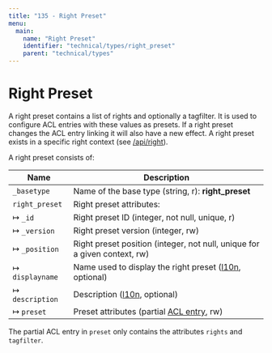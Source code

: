 ```yaml
---
title: "135 - Right Preset"
menu:
  main:
    name: "Right Preset"
    identifier: "technical/types/right_preset"
    parent: "technical/types"
---
```

# Right Preset

A right preset contains a list of rights and optionally a tagfilter. It is used to configure ACL entries with these values
as presets. If a right preset changes the ACL entry linking it will also have a new effect. A right preset exists in a specific
right context (see [/api/right](/en/technical/api/right)).

A right preset consists of:

| Name                        | Description                                                                                               |
|-----------------------------|-----------------------------------------------------------------------------------------------------------|
| `_basetype`                 | Name of the base type (string, r): **right_preset**                                                       |
| `right_preset`              | Right preset attributes:                                                                                  |
| &#8614; `_id`               | Right preset ID (integer, not null, unique, r)                                                            |
| &#8614; `_version`          | Right preset version (integer, rw)                                                                        |
| &#8614; `_position`         | Right preset position (integer, not null, unique for a given context, rw)                                 |
| &#8614; `displayname`       | Name used to display the right preset ([l10n](/en/technical/types/l10n), optional)                                |
| &#8614; `description`       | Description ([l10n](/en/technical/types/l10n), optional)                                                          |
| &#8614; `preset`            | Preset attributes (partial [ACL entry](/en/technical/types/acl_entry), rw)                                        |

The partial ACL entry in `preset` only contains the attributes `rights` and `tagfilter`.

